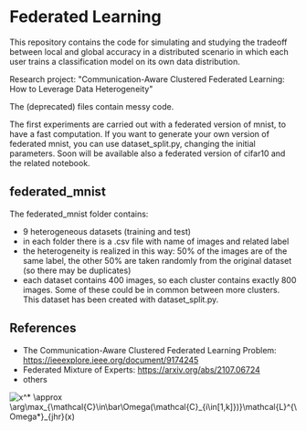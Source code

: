# Federated Learning

This repository contains the code for simulating and studying the tradeoff between local and global accuracy in a distributed scenario
in which each user trains a classification model on its own data distribution.

Research project: "Communication-Aware Clustered Federated Learning: How to Leverage Data Heterogeneity"

The (deprecated) files contain messy code. 

The first experiments are carried out with a federated version of mnist, to have a fast computation. If you want to generate your own version of federated mnist, you can use dataset_split.py, changing the initial parameters. Soon will be available also a federated version of cifar10 and the related notebook.

## federated_mnist 
The federated_mnist folder contains:
- 9 heterogeneous datasets (training and test)
- in each folder there is a .csv file with name of images and related label
- the heterogeneity is realized in this way: 50% of the images are of the same label, the other 50% are taken randomly from the original dataset (so there may be duplicates)
- each dataset contains 400 images, so each cluster contains exactly 800 images. Some of these could be in common between more clusters.
This dataset has been created with dataset_split.py.

## References
- The Communication-Aware Clustered Federated Learning Problem: https://ieeexplore.ieee.org/document/9174245
- Federated Mixture of Experts: https://arxiv.org/abs/2107.06724
- others

<img src="https://latex.codecogs.com/gif.latex?\bg_white&space;x^*&space;\approx&space;\arg\max_{\mathcal{C}\in\bar\Omega(\mathcal{C}_{i\in[1,k]})}\mathcal{L}^{\Omega*}_{jhr}(x)" title="x^* \approx \arg\max_{\mathcal{C}\in\bar\Omega(\mathcal{C}_{i\in[1,k]})}\mathcal{L}^{\Omega*}_{jhr}(x)" />
